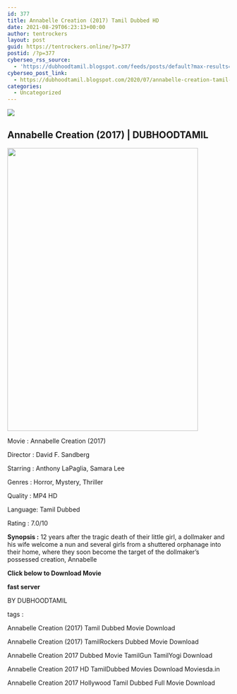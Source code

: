 ```yaml
---
id: 377
title: Annabelle Creation (2017) Tamil Dubbed HD
date: 2021-08-29T06:23:13+00:00
author: tentrockers
layout: post
guid: https://tentrockers.online/?p=377
postid: /?p=377
cyberseo_rss_source:
  - 'https://dubhoodtamil.blogspot.com/feeds/posts/default?max-results=150&start-index=151'
cyberseo_post_link:
  - https://dubhoodtamil.blogspot.com/2020/07/annabelle-creation-tamil-dubbed-hd.html
categories:
  - Uncategorized
---
```

<div class="media_block">
  <img src="https://1.bp.blogspot.com/-RY-3r-gxY74/Xv87SZWfU0I/AAAAAAAABpE/UXzTP8ls2aAhEQfG7J1z5W8ZhvxevA2tgCNcBGAsYHQ/s72-c/2.jpg" class="media_thumbnail" />
</div>

<div dir="ltr" trbidi="on" readability="33.125683060109">
  <h2>
    <span>Annabelle Creation (2017)</span><span>&nbsp;| DUBHOODTAMIL</span>
  </h2>
  
  <div class="separator">
    <a href="https://1.bp.blogspot.com/-RY-3r-gxY74/Xv87SZWfU0I/AAAAAAAABpE/UXzTP8ls2aAhEQfG7J1z5W8ZhvxevA2tgCNcBGAsYHQ/s1600/2.jpg" imageanchor="1"><img loading="lazy" border="0" data-original-height="1200" data-original-width="810" height="640" src="https://1.bp.blogspot.com/-RY-3r-gxY74/Xv87SZWfU0I/AAAAAAAABpE/UXzTP8ls2aAhEQfG7J1z5W8ZhvxevA2tgCNcBGAsYHQ/s640/2.jpg" width="432" /></a>
  </div>
  
  <p>
    Movie<span> </span>:<span> </span>Annabelle Creation (2017)
  </p>
  
  <p>
    Director<span> </span>:<span> </span>David F. Sandberg
  </p>
  
  <p>
    Starring<span> </span>:<span> </span>Anthony LaPaglia, Samara Lee
  </p>
  
  <p>
    Genres<span> </span>:<span> </span>Horror, Mystery, Thriller
  </p>
  
  <p>
    Quality<span> </span>:<span> </span>MP4 HD
  </p>
  
  <p>
    Language:<span> </span>Tamil Dubbed
  </p>
  
  <p>
    Rating<span> </span>:<span> </span>7.0/10
  </p>
  
  <p>
    <b>Synopsis :</b> 12 years after the tragic death of their little girl, a dollmaker and his wife welcome a nun and several girls from a shuttered orphanage into their home, where they soon become the target of the dollmaker&#8217;s possessed creation, Annabelle
  </p>
  
  <p>
    <span><b>Click below to Download Movie</b></span>
  </p>
  
  <p>
    <span><b>fast server</b></span>
  </p>
  
  <p>
    <span>BY DUBHOODTAMIL</span>
  </p>
  
  <p>
    <span>tags :</span>
  </p>
  
  <p>
    <span>Annabelle Creation (2017) Tamil Dubbed Movie Download</span>
  </p>
  
  <p>
    <span>Annabelle Creation (2017) TamilRockers Dubbed Movie Download</span>
  </p>
  
  <p>
    <span>Annabelle Creation 2017 Dubbed Movie TamilGun TamilYogi Download</span>
  </p>
  
  <p>
    <span>Annabelle Creation 2017 HD TamilDubbed Movies Download Moviesda.in</span>
  </p>
  
  <p>
    <span>Annabelle Creation 2017 Hollywood Tamil Dubbed Full Movie Download</span>
  </p>
</div>